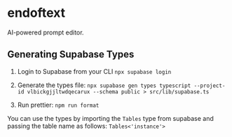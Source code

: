 # endoftext

AI-powered prompt editor.

## Generating Supabase Types

1. Login to Supabase from your CLI
   `npx supabase login`

2. Generate the types file:
   `npx supabase gen types typescript --project-id vlbickgjjltwdqecarux --schema public > src/lib/supabase.ts`

3. Run prettier:
   `npm run format`

You can use the types by importing the `Tables` type from supabase and passing the table name as follows:
`Tables<'instance'>`
